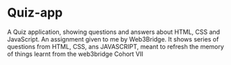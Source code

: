 # Quiz-app
A Quiz application, showing questions and answers about HTML, CSS and JavaScript. An assignment given to me by Web3Bridge.
It shows series of questions from HTML, CSS, ans JAVASCRIPT, meant to refresh the memory of things learnt from the web3bridge Cohort VII
